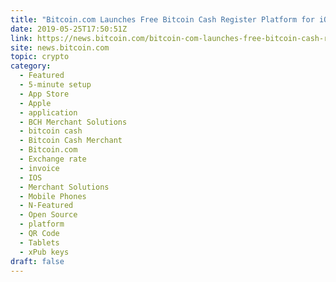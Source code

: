 ```yaml
---
title: "Bitcoin.com Launches Free Bitcoin Cash Register Platform for iOS Devices"
date: 2019-05-25T17:50:51Z
link: https://news.bitcoin.com/bitcoin-com-launches-free-bitcoin-cash-register-platform-for-ios-devices/?utm_medium=RSS&utm_source=hune
site: news.bitcoin.com
topic: crypto
category:
  - Featured
  - 5-minute setup
  - App Store
  - Apple
  - application
  - BCH Merchant Solutions
  - bitcoin cash
  - Bitcoin Cash Merchant
  - Bitcoin.com
  - Exchange rate
  - invoice
  - IOS
  - Merchant Solutions
  - Mobile Phones
  - N-Featured
  - Open Source
  - platform
  - QR Code
  - Tablets
  - xPub keys
draft: false
---
```

